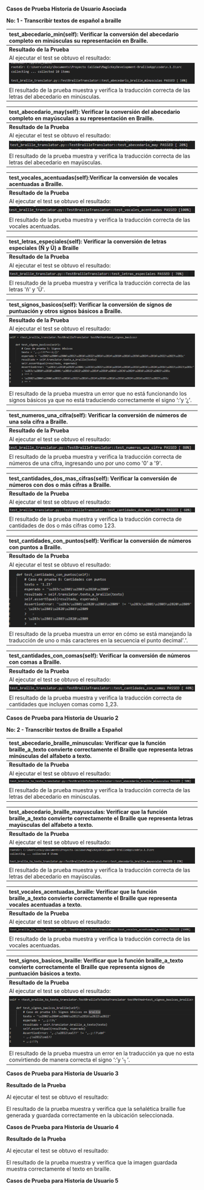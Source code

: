 **Casos de Prueba Historia de Usuario Asociada**

**No: 1 - Transcribir textos de español a braille**

|**test\_abecedario\_min(self)**: Verificar la conversión del abecedario completo en minúsculas su representación en Braille.|
| :- |
|**Resultado de la Prueba**|
|Al ejecutar el test se obtuvo el resultado:|
|![](./Imagenes/h1c1.png)|
|El resultado de la prueba muestra y verifica la traducción correcta de las letras del abecedario en minúsculas.|

|**test\_abecedario\_may(self):** Verificar la conversión del abecedario completo en mayúsculas a su representación en Braille.|
| :- |
|**Resultado de la Prueba**|
|Al ejecutar el test se obtuvo el resultado:|
|![](./Imagenes/h1c2.png)|
|El resultado de la prueba muestra y verifica la traducción correcta de las letras del abecedario en mayúsculas.|


|**test\_vocales\_acentuadas(self**):Verificar la conversión de vocales acentuadas a Braille.|
| :- |
|**Resultado de la Prueba**|
|Al ejecutar el test se obtuvo el resultado:|
|![](./Imagenes/h1c3.png)|
|El resultado de la prueba muestra y verifica la traducción correcta de las vocales acentuadas.|





|**test\_letras\_especiales(self):** Verificar la conversión de letras especiales (Ñ y Ü) a Braille|
| :- |
|**Resultado de la Prueba**|
|Al ejecutar el test se obtuvo el resultado:|
|![](./Imagenes/h1c4.png)|
|El resultado de la prueba muestra y verifica la traducción correcta de las letras 'ñ' y 'Ü'.|





|**test\_signos\_basicos(self):** Verificar la conversión de signos de puntuación y otros signos básicos a Braille.|
| :- |
|**Resultado de la Prueba**|
|Al ejecutar el test se obtuvo el resultado:|
|![](./Imagenes/h1c5.png)|
|El resultado de la prueba muestra un error que no está funcionando los signos básicos ya que no está traduciendo correctamente el signo ‘:’y ‘¿’.|

|**test\_numeros\_una\_cifra(self):** Verificar la conversión de números de una sola cifra a Braille.|
| :- |
|**Resultado de la Prueba**|
|Al ejecutar el test se obtuvo el resultado:|
|![](./Imagenes/h1c6.png)|
|El resultado de la prueba muestra y verifica la traducción correcta de números de una cifra, ingresando uno por uno como '0' a '9'.|






|**test\_cantidades\_dos\_mas\_cifras(self):** Verificar la conversión de números con dos o más cifras a Braille.|
| :- |
|**Resultado de la Prueba**|
|Al ejecutar el test se obtuvo el resultado:|
|![](./Imagenes/h1c7.png)|
|El resultado de la prueba muestra y verifica la traducción correcta de cantidades de dos o más cifras como 123.|


|**test\_cantidades\_con\_puntos(self):** Verificar la conversión de números con puntos a Braille.|
| :- |
|**Resultado de la Prueba**|
|Al ejecutar el test se obtuvo el resultado:|
|![](./Imagenes/h1c8.png)|
|El resultado de la prueba muestra un error en cómo se está manejando la traducción de uno o más caracteres en la secuencia el punto decimal’.’.|

|**test\_cantidades\_con\_comas(self):** Verificar la conversión de números con comas a Braille.|
| :- |
|**Resultado de la Prueba**|
|Al ejecutar el test se obtuvo el resultado:|
|![](./Imagenes/h1c9.png)|
|El resultado de la prueba muestra y verifica la traducción correcta de cantidades que incluyen comas como 1,23.|

**Casos de Prueba para Historia de Usuario 2**

**No: 2 - Transcribir textos de Braille a Español**

|**test\_abecedario\_braille\_minusculas:** Verificar que la función braille\_a\_texto convierte correctamente el Braille que representa letras minúsculas del alfabeto a texto.|
| :- |
|**Resultado de la Prueba**|
|Al ejecutar el test se obtuvo el resultado:|
|![](./Imagenes/h1c10.png)|
|El resultado de la prueba muestra y verifica la traducción correcta de las letras del abecedario en minúsculas.|

|**test\_abecedario\_braille\_mayusculas:** Verificar que la función braille\_a\_texto convierte correctamente el Braille que representa letras mayúsculas del alfabeto a texto.|
| :- |
|**Resultado de la Prueba**|
|Al ejecutar el test se obtuvo el resultado:|
|![](./Imagenes/h1c11.png)|
|El resultado de la prueba muestra y verifica la traducción correcta de las letras del abecedario en mayúsculas.|

|**test\_vocales\_acentuadas\_braille:** Verificar que la función braille\_a\_texto convierte correctamente el Braille que representa vocales acentuadas a texto.|
| :- |
|**Resultado de la Prueba**|
|Al ejecutar el test se obtuvo el resultado:|
|![](./Imagenes/h1c12.png)|
|El resultado de la prueba muestra y verifica la traducción correcta de las vocales acentuadas.|








|**test\_signos\_basicos\_braille:** Verificar que la función braille\_a\_texto convierte correctamente el Braille que representa signos de puntuación básicos a texto.|
| :- |
|**Resultado de la Prueba**|
|Al ejecutar el test se obtuvo el resultado:|
|![](./Imagenes/h1c13.png)|
|El resultado de la prueba muestra un error en la traducción ya que no esta convirtiendo de manera correcta el signo ‘:’y ‘┐’.|


**Casos de Prueba para Historia de Usuario 3**

**Resultado de la Prueba**

Al ejecutar el test se obtuvo el resultado:

El resultado de la prueba muestra y verifica que la señalética braille fue generada y guardada correctamente en la ubicación seleccionada.

**Casos de Prueba para Historia de Usuario 4**

**Resultado de la Prueba**

Al ejecutar el test se obtuvo el resultado:

El resultado de la prueba muestra y verifica que la imagen guardada muestra correctamente el texto en braille.

**Casos de Prueba para Historia de Usuario 5**

